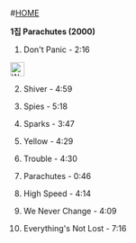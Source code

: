 #[HOME](https://github.com/GeekInTheClass/Coldplay/blob/master/README.md#album-history)
 
**1집 Parachutes (2000)**

1. Don't Panic - 2:16 <a href="https://www.youtube.com/watch?v=8uxt-FnNy2I">
<img border="0" alt="W3Schools" src="https://cdn1.iconfinder.com/data/icons/logotypes/32/youtube-128.png" width="25" height="25">
</a>

2. Shiver - 4:59

3. Spies - 5:18

4. Sparks - 3:47

5. Yellow - 4:29

6. Trouble - 4:30

7. Parachutes - 0:46

8. High Speed - 4:14

9. We Never Change - 4:09

10. Everything's Not Lost - 7:16

